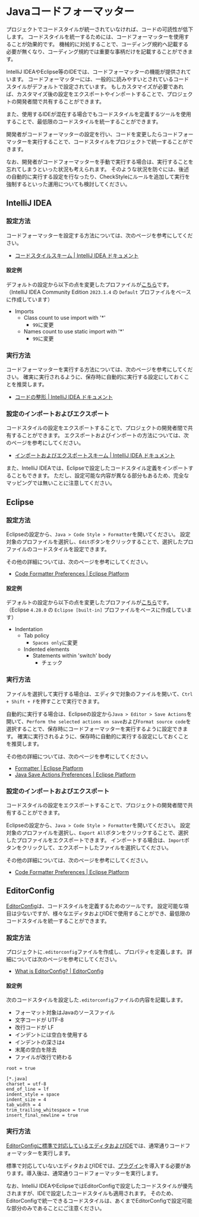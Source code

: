 # Javaコードフォーマッター

プロジェクトでコードスタイルが統一されていなければ、コードの可読性が低下します。
コードスタイルを統一するためには、コードフォーマッターを使用することが効果的です。
機械的に対処することで、コーディング規約へ記載する必要が無くなり、コーディング規約では重要な事柄だけを記載することができます。

IntelliJ IDEAやEclipse等のIDEでは、コードフォーマッターの機能が提供されています。
コードフォーマッターには、一般的に読みやすいとされているコードスタイルがデフォルトで設定されています。
もしカスタマイズが必要であれば、カスタマイズ後の設定をエクスポートやインポートすることで、プロジェクトの開発者間で共有することができます。

また、使用するIDEが混在する場合でもコードスタイルを定義するツールを使用することで、最低限のコードスタイルを統一することができます。

開発者がコードフォーマッターの設定を行い、コードを変更したらコードフォーマッターを実行することで、コードスタイルをプロジェクトで統一することができます。

なお、開発者がコードフォーマッターを手動で実行する場合は、実行することを忘れてしまうといった状況も考えられます。
そのような状況を防ぐには、後述の自動的に実行する設定を行なったり、CheckStyleにルールを追加して実行を強制するといった運用についても検討してください。

## IntelliJ IDEA

### 設定方法

コードフォーマッターを設定する方法については、次のページを参考にしてください。

- [コードスタイルスキーム | IntelliJ IDEA ドキュメント](https://pleiades.io/help/idea/configuring-code-style.html)

#### 設定例

デフォルトの設定から以下の点を変更したプロファイルが[こちら](./assets/codestyle/intellij_formatter.xml)です。
（IntelliJ IDEA Community Edition `2023.1.4` の `Default` プロファイルをベースに作成しています）

- Imports
  - Class count to use import with '*'
    - `99`に変更
  - Names count to use static import with '*'
    - `99`に変更


### 実行方法

コードフォーマッターを実行する方法については、次のページを参考にしてください。
確実に実行されるように、保存時に自動的に実行する設定にしておくことを推奨します。

- [コードの整形 | IntelliJ IDEA ドキュメント](https://pleiades.io/help/idea/reformat-and-rearrange-code.html)

### 設定のインポートおよびエクスポート

コードスタイルの設定をエクスポートすることで、プロジェクトの開発者間で共有することができます。
エクスポートおよびインポートの方法については、次のページを参考にしてください。

- [インポートおよびエクスポートスキーム | IntelliJ IDEA ドキュメント](https://pleiades.io/help/idea/configuring-code-style.html#import-export-schemes)

また、IntelliJ IDEAでは、Eclipseで設定したコードスタイル定義をインポートすることもできます。
ただし、設定可能な内容が異なる部分もあるため、完全なマッピングでは無いことに注意してください。

## Eclipse

### 設定方法

Eclipseの設定から、`Java > Code Style > Formatter`を開いてください。
設定対象のプロファイルを選択し、`Edit`ボタンをクリックすることで、選択したプロファイルのコードスタイルを設定できます。

その他の詳細については、次のページを参考にしてください。

- [Code Formatter Preferences | Eclipse Platform](https://help.eclipse.org/latest/topic/org.eclipse.jdt.doc.user/reference/preferences/java/codestyle/ref-preferences-formatter.htm?cp=1_4_4_0_2_2)

#### 設定例

デフォルトの設定から以下の点を変更したプロファイルが[こちら](./assets/codestyle/eclipse_formatter.xml)です。
（Eclipse `4.28.0` の `Eclipse [built-in]` プロファイルをベースに作成しています）

- Indentation
    - Tab policy
        - `Spaces only`に変更
    - Indented elements
      - Statements within 'switch' body
          - チェック

### 実行方法

ファイルを選択して実行する場合は、エディタで対象のファイルを開いて、`Ctrl + Shift + F`を押すことで実行できます。

自動的に実行する場合は、Eclipseの設定から`Java > Editor > Save Actions`を開いて、`Perform the selected actions on save`および`Format source code`を選択することで、保存時にコードフォーマッターを実行するように設定できます。 確実に実行されるように、保存時に自動的に実行する設定にしておくことを推奨します。

その他の詳細については、次のページを参考にしてください。

- [Formatter | Eclipse Platform](https://help.eclipse.org/latest/index.jsp?topic=%2Forg.eclipse.jdt.doc.user%2Freference%2Fref-java-editor-formatter.htm&cp%3D1_4_1_1)
- [Java Save Actions Preferences | Eclipse Platform](https://help.eclipse.org/latest/index.jsp?topic=%2Forg.eclipse.jdt.doc.user%2Freference%2Fpreferences%2Fjava%2Feditor%2Fref-preferences-save-actions.htm&cp%3D1_4_4_0_5_4)


### 設定のインポートおよびエクスポート

コードスタイルの設定をエクスポートすることで、プロジェクトの開発者間で共有することができます。

Eclipseの設定から、`Java > Code Style > Formatter`を開いてください。
設定対象のプロファイルを選択し、`Export All`ボタンをクリックすることで、選択したプロファイルをエクスポートできます。
インポートする場合は、`Import`ボタンをクリックして、エクスポートしたファイルを選択してください。

その他の詳細については、次のページを参考にしてください。

- [Code Formatter Preferences | Eclipse Platform](https://help.eclipse.org/latest/topic/org.eclipse.jdt.doc.user/reference/preferences/java/codestyle/ref-preferences-formatter.htm?cp=1_4_4_0_2_2)

## EditorConfig

[EditorConfig](https://editorconfig.org/)は、コードスタイルを定義するためのツールです。
設定可能な項目は少ないですが、様々なエディタおよびIDEで使用することができ、最低限のコードスタイルを統一することができます。

### 設定方法

プロジェクトに`.editorconfig`ファイルを作成し、プロパティを定義します。
詳細については次のページを参考にしてください。

- [What is EditorConfig? | EditorConfig](https://editorconfig.org/#overview)

#### 設定例

次のコードスタイルを設定した`.editorconfig`ファイルの内容を記載します。

- フォーマット対象はJavaのソースファイル
- 文字コードが UTF-8
- 改行コードが LF
- インデントには空白を使用する
- インデントの深さは`4`
- 末尾の空白を除去
- ファイルが改行で終わる

```properties
root = true

[*.java]
charset = utf-8
end_of_line = lf
indent_style = space
indent_size = 4
tab_width = 4
trim_trailing_whitespace = true
insert_final_newline = true
```

### 実行方法

[EditorConfigに標準で対応しているエディタおよびIDE](https://editorconfig.org/#pre-installed)では、通常通りコードフォーマッターを実行します。

標準で対応していないエディタおよびIDEでは、[プラグイン](https://editorconfig.org/#download)を導入する必要があります。導入後は、通常通りコードフォーマッターを実行します。

なお、IntelliJ IDEAやEclipseではEditorConfigで設定したコードスタイルが優先されますが、IDEで設定したコードスタイルも適用されます。
そのため、EditorConfigで統一できるコードスタイルは、あくまでEditorConfigで設定可能な部分のみであることにご注意ください。